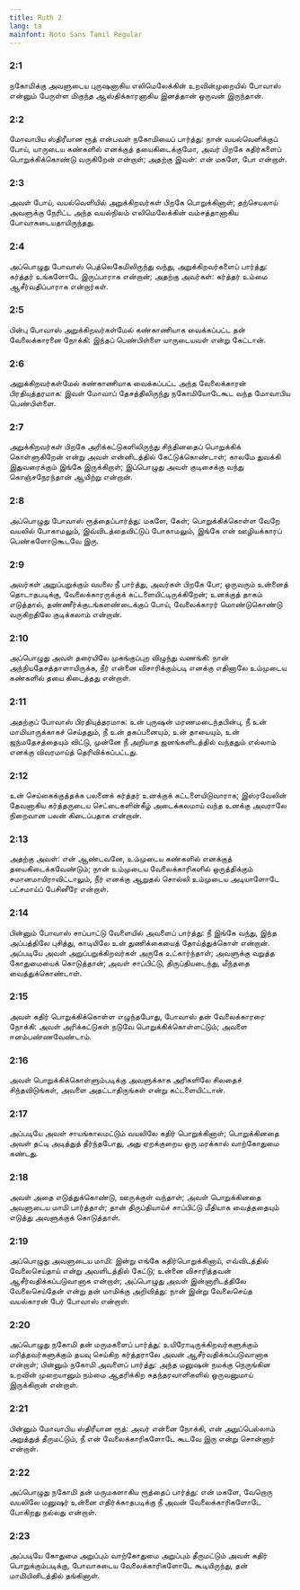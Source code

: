 ```yaml
---
title: Ruth 2
lang: ta
mainfont: Noto Sans Tamil Regular
---
```


###  2:1

நகோமிக்கு அவளுடைய புருஷனாகிய எலிமெலேக்கின் உறவின்முறையில் போவாஸ் என்னும் பேருள்ள மிகுந்த ஆஸ்திக்காரனாகிய இனத்தான் ஒருவன் இருந்தான்.

###  2:2

மோவாபிய ஸ்திரீயான ரூத் என்பவள் நகோமியைப் பார்த்து: நான் வயல்வெளிக்குப் போய், யாருடைய கண்களில் எனக்குத் தயைகிடைக்குமோ, அவர் பிறகே கதிர்களைப் பொறுக்கிக்கொண்டு வருகிறேன் என்றாள்; அதற்கு இவள்: என் மகளே, போ என்றாள்.

###  2:3

அவள் போய், வயல்வெளியில் அறுக்கிறவர்கள் பிறகே பொறுக்கினாள்; தற்செயலாய் அவளுக்கு நேரிட்ட அந்த வயல்நிலம் எலிமெலேக்கின் வம்சத்தானாகிய போவாசுடையதாயிருந்தது.

###  2:4

அப்பொழுது போவாஸ் பெத்லெகேமிலிருந்து வந்து, அறுக்கிறவர்களைப் பார்த்து: கர்த்தர் உங்களோடே இருப்பாராக என்றான்; அதற்கு அவர்கள்: கர்த்தர் உம்மை ஆசீர்வதிப்பாராக என்றார்கள்.

###  2:5

பின்பு போவாஸ் அறுக்கிறவர்கள்மேல் கண்காணியாக வைக்கப்பட்ட தன் வேலைக்காரனை நோக்கி: இந்தப் பெண்பிள்ளை யாருடையவள் என்று கேட்டான்.

###  2:6

அறுக்கிறவர்கள்மேல் கண்காணியாக வைக்கப்பட்ட அந்த வேலைக்காரன் பிரதியுத்தரமாக: இவள் மோவாப் தேசத்திலிருந்து நகோமியோடேகூட வந்த மோவாபிய பெண்பிள்ளை.

###  2:7

அறுக்கிறவர்கள் பிறகே அரிக்கட்டுகளிலிருந்து சிந்தினதைப் பொறுக்கிக் கொள்ளுகிறேன் என்று அவள் என்னிடத்தில் கேட்டுக்கொண்டாள்; காலமே துவக்கி இதுவரைக்கும் இங்கே இருக்கிறாள்; இப்பொழுது அவள் குடிசைக்கு வந்து கொஞ்சநேரந்தான் ஆயிற்று என்றான்.

###  2:8

அப்பொழுது போவாஸ் ரூத்தைப்பார்த்து: மகளே, கேள்; பொறுக்கிக்கொள்ள வேறே வயலில் போகாமலும், இவ்விடத்தைவிட்டுப் போகாமலும், இங்கே என் ஊழியக்காரப் பெண்களோடுகூடவே இரு.

###  2:9

அவர்கள் அறுப்பறுக்கும் வயலை நீ பார்த்து, அவர்கள் பிறகே போ; ஒருவரும் உன்னைத் தொடாதபடிக்கு, வேலைக்காரருக்குக் கட்டளையிட்டிருக்கிறேன்; உனக்குத் தாகம் எடுத்தால், தண்ணீர்க்குடங்களண்டைக்குப் போய், வேலைக்காரர் மொண்டுகொண்டு வருகிறதிலே குடிக்கலாம் என்றான்.

###  2:10

அப்பொழுது அவள் தரையிலே முகங்குப்புற விழுந்து வணங்கி: நான் அந்நியதேசத்தாளாயிருக்க, நீர் என்னை விசாரிக்கும்படி எனக்கு எதினாலே உம்முடைய கண்களில் தயை கிடைத்தது என்றாள்.

###  2:11

அதற்குப் போவாஸ் பிரதியுத்தரமாக: உன் புருஷன் மரணமடைந்தபின்பு, நீ உன் மாமியாருக்காகச் செய்ததும், நீ உன் தகப்பனையும், உன் தாயையும், உன் ஜந்மதேசத்தையும் விட்டு, முன்னே நீ அறியாத ஜனங்களிடத்தில் வந்ததும் எல்லாம் எனக்கு விவரமாய்த் தெரிவிக்கப்பட்டது.

###  2:12

உன் செய்கைக்குத்தக்க பலனைக் கர்த்தர் உனக்குக் கட்டளையிடுவாராக; இஸ்ரவேலின் தேவனாகிய கர்த்தருடைய செட்டைகளின்கீழ் அடைக்கலமாய் வந்த உனக்கு அவராலே நிறைவான பலன் கிடைப்பதாக என்றான்.

###  2:13

அதற்கு அவள்: என் ஆண்டவனே, உம்முடைய கண்களில் எனக்குத் தயைகிடைக்கவேண்டும்; நான் உம்முடைய வேலைக்காரிகளில் ஒருத்திக்கும் சமானமாயிராவிட்டாலும், நீர் எனக்கு ஆறுதல் சொல்லி உம்முடைய அடியாளோடே பட்சமாய்ப் பேசினீரே என்றாள்.

###  2:14

பின்னும் போவாஸ் சாப்பாட்டு வேளையில் அவளைப் பார்த்து: நீ இங்கே வந்து, இந்த அப்பத்திலே புசித்து, காடியிலே உன் துணிக்கையைத் தோய்த்துக்கொள் என்றான். அப்படியே அவள் அறுப்பறுக்கிறவர்கள் அருகே உட்கார்ந்தாள்; அவளுக்கு வறுத்த கோதுமையைக் கொடுத்தான்; அவள் சாப்பிட்டு, திருப்தியடைந்து, மீந்ததை வைத்துக்கொண்டாள்.

###  2:15

அவள் கதிர் பொறுக்கிக்கொள்ள எழுந்தபோது, போவாஸ் தன் வேலைக்காரரை நோக்கி: அவள் அரிக்கட்டுகள் நடுவே பொறுக்கிக்கொள்ளட்டும்; அவளை ஈனம்பண்ணவேண்டாம்.

###  2:16

அவள் பொறுக்கிக்கொள்ளும்படிக்கு அவளுக்காக அரிகளிலே சிலதைச் சிந்தவிடுங்கள், அவளை அதட்டாதிருங்கள் என்று கட்டளையிட்டான்.

###  2:17

அப்படியே அவள் சாயங்காலமட்டும் வயலிலே கதிர் பொறுக்கினாள்; பொறுக்கினதை அவள் தட்டி அடித்துத் தீர்ந்தபோது, அது ஏறக்குறைய ஒரு மரக்கால் வாற்கோதுமை கண்டது.

###  2:18

அவள் அதை எடுத்துக்கொண்டு, ஊருக்குள் வந்தாள்; அவள் பொறுக்கினதை அவளுடைய மாமி பார்த்தாள்; தான் திருப்தியாய்ச் சாப்பிட்டு மீதியாக வைத்ததையும் எடுத்து அவளுக்குக் கொடுத்தாள்.

###  2:19

அப்பொழுது அவளுடைய மாமி: இன்று எங்கே கதிர்பொறுக்கினாய், எவ்விடத்தில் வேலைசெய்தாய் என்று அவளிடத்தில் கேட்டு; உன்னை விசாரித்தவன் ஆசீர்வதிக்கப்படுவானாக என்றாள்; அப்பொழுது அவள் இன்னாரிடத்திலே வேலைசெய்தேன் என்று தன் மாமிக்கு அறிவித்து: நான் இன்று வேலைசெய்த வயல்காரன் பேர் போவாஸ் என்றாள்.

###  2:20

அப்பொழுது நகோமி தன் மருமகளைப் பார்த்து: உயிரோடிருக்கிறவர்களுக்கும் மரித்தவர்களுக்கும் தயவு செய்கிற கர்த்தராலே அவன் ஆசீர்வதிக்கப்படுவானாக என்றாள்; பின்னும் நகோமி அவளைப் பார்த்து: அந்த மனுஷன் நமக்கு நெருங்கின உறவின் முறையானும் நம்மை ஆதரிக்கிற சுதந்தரவாளிகளில் ஒருவனுமாய் இருக்கிறான் என்றாள்.

###  2:21

பின்னும் மோவாபிய ஸ்திரீயான ரூத்: அவர் என்னை நோக்கி, என் அறுப்பெல்லாம் அறுத்துத் தீருமட்டும், நீ என் வேலைக்காரிகளோடே கூடவே இரு என்று சொன்னார் என்றாள்.

###  2:22

அப்பொழுது நகோமி தன் மருமகளாகிய ரூத்தைப் பார்த்து: என் மகளே, வேறொரு வயலிலே மனுஷர் உன்னை எதிர்க்காதபடிக்கு நீ அவன் வேலைக்காரிகளோடே போகிறது நல்லது என்றாள்.

###  2:23

அப்படியே கோதுமை அறுப்பும் வாற்கோதுமை அறுப்பும் தீருமட்டும் அவள் கதிர் பொறுக்கும்படிக்கு, போவாசுடைய வேலைக்காரிகளோடே கூடியிருந்து, தன் மாமியினிடத்தில் தங்கினாள்.

